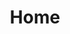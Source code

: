 ---
home: true
icon: home
title: Home
heroImage: /logo.svg
heroText: Material para Programação WEB
tagline: Material de Aula para a disciplina Programação WEB.
actions:
  - text: Sumário 💡
    link: /sumario
    type: primary

  - text: Início ⏯️
    link: /aulas/
copyright: false
---